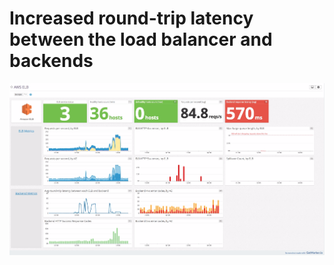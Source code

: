 # Increased round-trip latency between the load balancer and backends

![](d712260544f34d0189ff7b1d34a292ac-1465450905799.png)
